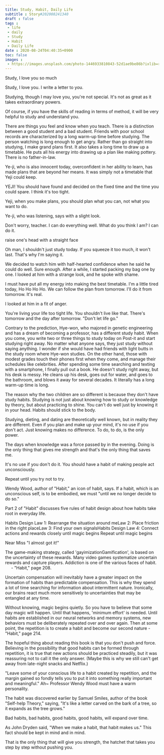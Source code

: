```yaml
---
title: Study, Habit, Daily Life
subtitle : Story#202008241340
draft : false
tags :
 - life
 - daily
 - Study
 - Habit
 - Daily Life
date : 2020-08-24T04:40:35+0900
toc: false
images : 
 - https://images.unsplash.com/photo-1446933810843-52d1ae9be86b?ixlib=rb-1.2.1&q=80&fm=jpg&crop=entropy&cs=tinysrgb&w=1080&fit=max&ixid=eyJhcHBfaWQiOjE1NTU0OX0
---
```


Study, I love you so much  

Study, I love you. I write a letter to you.  

Studying, though I may love you, you're not special. It's not as great as it takes extraordinary powers.  

Of course, if you have the skills of reading in terms of method, it will be very helpful to study and understand you.  

There are things you feel and know when you teach. There is a distinction between a good student and a bad student. Friends with poor school records are characterized by a long warm-up time before studying. The person watching is long enough to get angry. Rather than go straight into studying, I make grand plans first. It also takes a long time to draw up a timetable. He puts all his energy into drawing up a plan like making pottery. There is no father-in-law.  

Ye-ji, who is also innocent today, overconfident in her ability to learn, has made plans that are beyond her means. It was simply not a timetable that Yeji could keep.  

YEJI! You should have found and decided on the fixed time and the time you could spare. I think it's too tight.  

Yeji, when you make plans, you should plan what you can, not what you want to do.  

Ye-ji, who was listening, says with a slight look.  

Don't worry, teacher. I can do everything well. What do you think I am? I can do it.  

raise one's head with a straight face  

Oh man, I shouldn't just study today. If you squeeze it too much, it won't last. That's why I'm saying it.  

We decided to watch him with half-hearted confidence when he said he could do well. Sure enough. After a while, I started packing my bag one by one. I looked at him with a strange look, and he spoke with shame.  

I must have put all my energy into making the best timetable. I'm a little tired today, Ho Ho Ho Ho. We can follow the plan from tomorrow. I'll do it from tomorrow. It's real.  

I looked at him in a fit of anger.  

You're living your life too tight life. You shouldn't live like that. There's tomorrow and the day after tomorrow. "Don't let life go."  

Contrary to the prediction, Hye-won, who majored in genetic engineering and has a dream of becoming a professor, has a different study habit. When you come, you write two or three things to study today on Post-it and start studying right away. No matter what anyone says, they just study without saying anything. I wonder if she would have had friends with light butts in the study room where Hye-won studies. On the other hand, those with modest grades touch their phones first when they come, and manage their schedules like celebrities. After spending some time searching and texting with a smartphone, I finally pull out a book. He doesn't study right away, but his desk is messy. He cleans up his desk, goes out for water, and goes to the bathroom, and blows it away for several decades. It literally has a long warm-up time is long.  

The reason why the two children are so different is because they don't have study habits. Studying is not just about knowing how to study or knowledge by theory, but about practicing to shine. You can't do well just by knowing it in your head. Habits should stick to the body.  

Studying, dieting, and dating are theoretically well known, but in reality they are different. Even if you plan and make up your mind, it's no use if you don't act. Just knowing makes no difference. To do, to do, is the only power.  

The days when knowledge was a force passed by in the evening. Doing is the only thing that gives me strength and that's the only thing that saves me.  

It's no use if you don't do it. You should have a habit of making people act unconsciously.  

Repeat until you try not to try.  

Wendy Wood, author of "Habit," an icon of habit, says. If a habit, which is an unconscious self, is to be embodied, we must "until we no longer decide to do so."  

  

Part 2 of "Habit" discusses five rules of habit design about how habits take root in everyday life.  

Habits Design Law 1: Rearrange the situation around meLaw 2: Place friction in the right placeLaw 3: Find your own signalsHabits Design Law 4: Connect actions and rewards closely until magic begins Repeat until magic begins  

Near Miss "I almost got it!"  

  

  

The game-making strategy, called 'gayimizationGamification', is based on the uncertainty of these rewards. Many video games systematize uncertain rewards and capture players. Addiction is one of the various faces of habit.      - "Habit," page 208.  

Uncertain compensation will inevitably have a greater impact on the formation of habits than predictable compensation. This is why they spend a lot of time searching for information about intermittent nature. Ironically, our brains react much more sensitively to uncertainties that may be entangled at any time.  

Without knowing, magic begins quietly. So you have to believe that some day magic will happen. Until that happens, 'minimum effort' is needed. Until habits are established in our neural networks and memory systems, new behaviors must be deliberately repeated over and over again. Then at some point, the repetition is to create a habit and become our second nature - "Habit," page 214.  

The hopeful thing about reading this book is that you don't push and force. Believing in the possibility that good habits can be formed through repetition, it is true that new actions should be practiced steadily, but it was reassuring not to call it the only answer. (Maybe this is why we still can't get away from late-night snacks and Netflix.)  

"Leave some of your conscious life to a habit created by repetition, and the margin gained so fondly tells you to put it into something really important and meaningful." Ah~ Professor Wendy Wood must have a warm personality.  

The habit was discovered earlier by Samuel Smiles, author of the book "Self-help Theory," saying, "It's like a letter carved on the bark of a tree, so it expands as the tree grows."  

Bad habits, bad habits, good habits, good habits, will expand over time.  

As John Dryden said, "When we make a habit, that habit makes us." This fact should be kept in mind and in mind.  

That is the only thing that will give you strength, the hatchet that takes you step by step without pushing you.  

